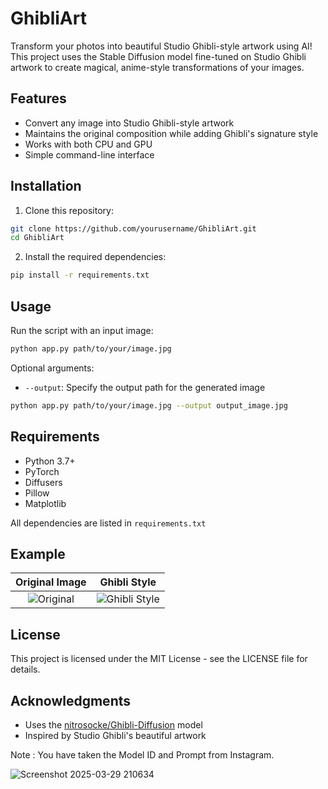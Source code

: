 # GhibliArt

Transform your photos into beautiful Studio Ghibli-style artwork using AI! This project uses the Stable Diffusion model fine-tuned on Studio Ghibli artwork to create magical, anime-style transformations of your images.

## Features

- Convert any image into Studio Ghibli-style artwork
- Maintains the original composition while adding Ghibli's signature style
- Works with both CPU and GPU
- Simple command-line interface

## Installation

1. Clone this repository:
```bash
git clone https://github.com/yourusername/GhibliArt.git
cd GhibliArt
```

2. Install the required dependencies:
```bash
pip install -r requirements.txt
```

## Usage

Run the script with an input image:
```bash
python app.py path/to/your/image.jpg
```

Optional arguments:
- `--output`: Specify the output path for the generated image
```bash
python app.py path/to/your/image.jpg --output output_image.jpg
```

## Requirements

- Python 3.7+
- PyTorch
- Diffusers
- Pillow
- Matplotlib

All dependencies are listed in `requirements.txt`

## Example

Original Image | Ghibli Style
:------------:|:------------:
![Original](pic1.jpg) | ![Ghibli Style](ghibli_style_pic1.jpg)

## License

This project is licensed under the MIT License - see the LICENSE file for details.

## Acknowledgments

- Uses the [nitrosocke/Ghibli-Diffusion](https://huggingface.co/nitrosocke/Ghibli-Diffusion) model
- Inspired by Studio Ghibli's beautiful artwork

Note : You have taken the Model ID and Prompt from Instagram.


![Screenshot 2025-03-29 210634](https://github.com/user-attachments/assets/f2fadc2c-4577-4ea5-ae8e-b6fb09931423)
